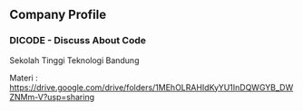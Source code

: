 ## Company Profile

### DICODE - Discuss About Code

Sekolah Tinggi Teknologi Bandung

Materi : https://drive.google.com/drive/folders/1MEhOLRAHIdKyYU1InDQWGYB_DWZNMm-V?usp=sharing
